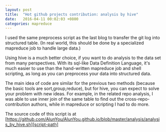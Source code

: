 ```yaml
---
layout: post
title:  "Hot github projects contribution: analysis by hive"
date:   2016-04-11 00:02:03 +0800
categories: mapreduce
---
```


I used the same preprocess script as the last blog to transfer the git log into structured table. (In real world, this should be done by a specialized mapreduce 
job to handle large data.)
 
Using hive is a much better choice, if you want to do analysis to the data set from many perspectives. 
With its sql-like Data Definition Language, it's much easier to use than the hand-written mapreduce job and shell scripting, as long as you can preprocess your data into structured data.
  
The main idea of code are similar for the previous two methods (because the basic tools are sort,group,reduce), but for hive, you can expect to solve your problem with new ideas. 
For example, in the related repo analysis, I was able to use inner join of the same table to find out the cross-repo-contribution authors, while in mapreduce or scripting I had to do more.
 
 
The source code of this script is at [https://github.com/AlunYou/AlunYou.github.io/blob/master/analysis/analysis_by_hive.sh][script-path]


[script-path]: https://github.com/AlunYou/AlunYou.github.io/blob/master/analysis/analysis_by_hive.sh